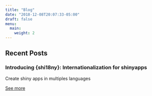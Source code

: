 ```yaml
---
title: "Blog"
date: "2018-12-08T20:07:33-05:00"
draft: false
menu:
  main:
    weight: 2
---
```


## Recent Posts



### Introducing {shi18ny}: Internationalization for shinyapps


Create shiny apps in multiples languages

[See more](post/2020-07-08-introducing-shi18ny-i18n-shiny/)







